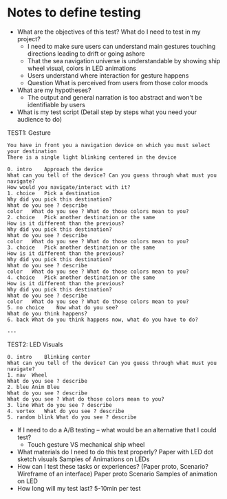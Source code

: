 # Notes to define testing
- What are the objectives of this test? What do I need to test in my project?
    - I need to make sure users can understand main gestures touching directions leading to drift or going ashore
    - That the sea navigation universe is understandable by showing ship wheel visual, colors in LED animations
    - Users understand where interaction for gesture happens
    - Question What is perceived from users from those color moods
- What are my hypotheses?
    - The output and general narration is too abstract and won't be identifiable by users
- What is my test script (Detail step by steps what you need your audience to do)
    
TEST1: Gesture

    You have in front you a navigation device on which you must select your destination
    There is a single light blinking centered in the device
    
    0. intro	Approach the device	
	What can you tell of the device? Can you guess through what must you navigate?	
	How would you navigate/interact with it?		
    1. choice	Pick a destination	
	Why did you pick this destination?	
	What do you see ? describe	
    color	What do you see ? What do those colors mean to you? 	
    2. choice	Pick another destination or the same	
	How is it different than the previous?	
	Why did you pick this destination?	
	What do you see ? describe	
    color	What do you see ? What do those colors mean to you? 	
    3. choice	Pick another destination or the same	
	How is it different than the previous?	
	Why did you pick this destination?	
	What do you see ? describe	
    color	What do you see ? What do those colors mean to you? 	
    4. choice	Pick another destination or the same	
	How is it different than the previous?	
	Why did you pick this destination?	
	What do you see ? describe	
    color	What do you see ? What do those colors mean to you? 	
    5. no choice	Now what do you see?	
	What do you think happens?	
	6. back	What do you think happens now, what do you have to do?	

    ---

TEST2: LED Visuals

    0. intro	Blinking center
	What can you tell of the device? Can you guess through what must you navigate?
    1. nav	Wheel
	What do you see ? describe
	2. bleu	Anim Bleu
	What do you see ? describe
	What do you see ? What do those colors mean to you? 
    3. line	What do you see ? describe
    4. vortex	What do you see ? describe
    5. random blink	What do you see ? describe


- If I need to do a A/B testing – what would be an alternative that I could test?
    - Touch gesture VS mechanical ship wheel
- What materials do I need to do this test properly?
    Paper with LED dot sketch visuals
    Samples of Animations on LEDs
- How can I test these tasks or experiences? (Paper proto, Scenario? Wireframe of an interface)
    Paper proto
    Scenario
    Samples of animation on LED
- How long will my test last?
    5-10min per test